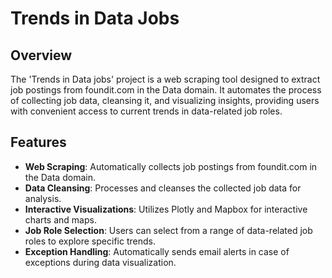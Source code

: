 # Trends in Data Jobs

## Overview

The 'Trends in Data jobs' project is a web scraping tool designed to extract job postings from foundit.com in the Data domain. It automates the process of collecting job data, cleansing it, and visualizing insights, providing users with convenient access to current trends in data-related job roles.

## Features

- **Web Scraping**: Automatically collects job postings from foundit.com in the Data domain.
- **Data Cleansing**: Processes and cleanses the collected job data for analysis.
- **Interactive Visualizations**: Utilizes Plotly and Mapbox for interactive charts and maps.
- **Job Role Selection**: Users can select from a range of data-related job roles to explore specific trends.
- **Exception Handling**: Automatically sends email alerts in case of exceptions during data visualization.
